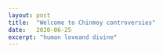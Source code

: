 ```yaml
---
layout: post
title:  "Welcome to Chinmoy controversies"
date:   2020-06-25
excerpt: "human loveand divine"
---
```


